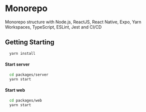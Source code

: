 # Monorepo

Monorepo structure with Node.js, ReactJS, React Native, Expo, Yarn Workspaces, TypeScript, ESLint, Jest and CI/CD

## Getting Starting

```bash
  yarn install
```

#### Start server

```bash
  cd packages/server
  yarn start
```


#### Start web

```bash
  cd packages/web
  yarn start
```
